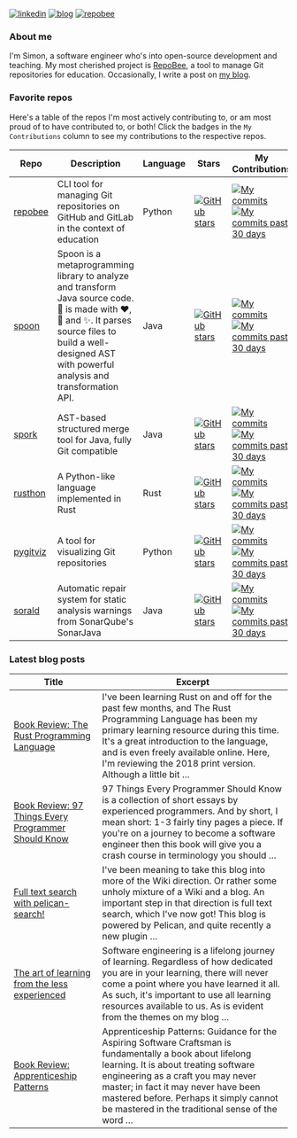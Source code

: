 
[![linkedin](https://img.shields.io/badge/-linkedin-blue?style=for-the-badge)](https://www.linkedin.com/in/simon-lars%C3%A9n-b665b3102/)
[![blog](https://img.shields.io/badge/-blog-lightgrey?style=for-the-badge)](https://slar.se)
[![repobee](https://img.shields.io/badge/-repobee-blue?style=for-the-badge)](https://repobee.org)

### About me
I'm Simon, a software engineer who's into open-source development and teaching.
My most cherished project is [RepoBee](https://repobee.org), a tool to manage
Git repositories for education. Occasionally, I write a post on [my
blog](https://slar.se).

### Favorite repos
Here's a table of the repos I'm most actively contributing to, or am most proud
of to have contributed to, or both! Click the badges in the `My Contributions`
column to see my contributions to the respective repos.

| Repo                                           | Description                                                                                                                                                                                                                            | Language   | Stars                                                                                                             | My Contributions                                                                                                                                                                                                                                                                                    |
|------------------------------------------------|----------------------------------------------------------------------------------------------------------------------------------------------------------------------------------------------------------------------------------------|------------|-------------------------------------------------------------------------------------------------------------------|-----------------------------------------------------------------------------------------------------------------------------------------------------------------------------------------------------------------------------------------------------------------------------------------------------|
| [repobee](https://github.com/repobee/repobee)  | CLI tool for managing Git repositories on GitHub and GitLab in the context of education                                                                                                                                                | Python     | [![GitHub stars](https://img.shields.io/badge/%E2%AD%90-49-blue)](https://github.com/repobee/repobee/stargazers)  | [![My commits](https://img.shields.io/badge/%23commits-757-blue)](https://github.com/repobee/repobee/commits?author=slarse) [![My commits past 30 days](https://img.shields.io/badge/%23commits%20(30%20days)-2-blue)](https://github.com/repobee/repobee/commits?author=slarse&since=2022-08-19)   |
| [spoon](https://github.com/INRIA/spoon)        | Spoon is a metaprogramming library to analyze and transform Java source code. :spoon: is made with :heart:, :beers: and :sparkles:. It parses source files to build a well-designed AST with powerful analysis and transformation API. | Java       | [![GitHub stars](https://img.shields.io/badge/%E2%AD%90-1383-blue)](https://github.com/inria/spoon/stargazers)    | [![My commits](https://img.shields.io/badge/%23commits-103-blue)](https://github.com/inria/spoon/commits?author=slarse) [![My commits past 30 days](https://img.shields.io/badge/%23commits%20(30%20days)-3-blue)](https://github.com/inria/spoon/commits?author=slarse&since=2022-08-19)           |
| [spork](https://github.com/KTH/spork)          | AST-based structured merge tool for Java, fully Git compatible                                                                                                                                                                         | Java       | [![GitHub stars](https://img.shields.io/badge/%E2%AD%90-34-blue)](https://github.com/KTH/spork/stargazers)        | [![My commits](https://img.shields.io/badge/%23commits-307-blue)](https://github.com/KTH/spork/commits?author=slarse) [![My commits past 30 days](https://img.shields.io/badge/%23commits%20(30%20days)-0-blue)](https://github.com/KTH/spork/commits?author=slarse&since=2022-08-19)               |
| [rusthon](https://github.com/slarse/rusthon)   | A Python-like language implemented in Rust                                                                                                                                                                                             | Rust       | [![GitHub stars](https://img.shields.io/badge/%E2%AD%90-0-blue)](https://github.com/slarse/rusthon/stargazers)    | [![My commits](https://img.shields.io/badge/%23commits-30-blue)](https://github.com/slarse/rusthon/commits?author=slarse) [![My commits past 30 days](https://img.shields.io/badge/%23commits%20(30%20days)-0-blue)](https://github.com/slarse/rusthon/commits?author=slarse&since=2022-08-19)      |
| [pygitviz](https://github.com/slarse/pygitviz) | A tool for visualizing Git repositories                                                                                                                                                                                                | Python     | [![GitHub stars](https://img.shields.io/badge/%E2%AD%90-5-blue)](https://github.com/slarse/pygitviz/stargazers)   | [![My commits](https://img.shields.io/badge/%23commits-36-blue)](https://github.com/slarse/pygitviz/commits?author=slarse) [![My commits past 30 days](https://img.shields.io/badge/%23commits%20(30%20days)-0-blue)](https://github.com/slarse/pygitviz/commits?author=slarse&since=2022-08-19)    |
| [sorald](https://github.com/SpoonLabs/sorald)  | Automatic repair system for static analysis warnings from SonarQube's SonarJava                                                                                                                                                        | Java       | [![GitHub stars](https://img.shields.io/badge/%E2%AD%90-58-blue)](https://github.com/SpoonLabs/sorald/stargazers) | [![My commits](https://img.shields.io/badge/%23commits-216-blue)](https://github.com/SpoonLabs/sorald/commits?author=slarse) [![My commits past 30 days](https://img.shields.io/badge/%23commits%20(30%20days)-0-blue)](https://github.com/SpoonLabs/sorald/commits?author=slarse&since=2022-08-19) |

### Latest blog posts
| Title                                                                                                        | Excerpt                                                                                                                                                                                                                                                                                                                       |
|--------------------------------------------------------------------------------------------------------------|-------------------------------------------------------------------------------------------------------------------------------------------------------------------------------------------------------------------------------------------------------------------------------------------------------------------------------|
| [Book Review: The Rust Programming Language](https://slar.se/book-review-the-rust-programming-language.html) | I've been learning Rust on and off for the past few months, and The Rust Programming Language has been my primary learning resource during this time. It's a great introduction to the language, and is even freely available online. Here, I'm reviewing the 2018 print version. Although a little bit …                     |
| [Book Review: 97 Things Every Programmer Should Know](https://slar.se/book-review-97-things.html)            | 97 Things Every Programmer Should Know is a collection of short essays by experienced programmers. And by short, I mean short: 1-3 fairly tiny pages a piece. If you're on a journey to become a software engineer then this book will give you a crash course in terminology you should …                                    |
| [Full text search with pelican-search!](https://slar.se/pelican-search.html)                                 | I've been meaning to take this blog into more of the Wiki direction. Or rather some unholy mixture of a Wiki and a blog. An important step in that direction is full text search, which I've now got! This blog is powered by Pelican, and quite recently a new plugin …                                                      |
| [The art of learning from the less experienced](https://slar.se/learning-from-the-less-experienced.html)     | Software engineering is a lifelong journey of learning. Regardless of how dedicated you are in your learning, there will never come a point where you have learned it all. As such, it's important to use all learning resources available to us. As is evident from the themes on my blog …                                  |
| [Book Review: Apprenticeship Patterns](https://slar.se/book-review-apprenticeship-patterns.html)             | Apprenticeship Patterns: Guidance for the Aspiring Software Craftsman is fundamentally a book about lifelong learning. It is about treating software engineering as a craft you may never master; in fact it may never have been mastered before. Perhaps it simply cannot be mastered in the traditional sense of the word … |